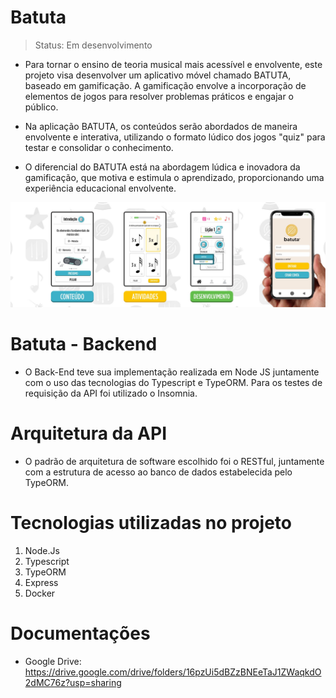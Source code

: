 # Batuta
> Status: Em desenvolvimento

* Para tornar o ensino de teoria musical mais acessível e envolvente, este projeto visa desenvolver um aplicativo móvel chamado BATUTA, baseado em gamificação. A gamificação envolve a incorporação de elementos de jogos para resolver problemas práticos e engajar o público.

* Na aplicação BATUTA, os conteúdos serão abordados de maneira envolvente e interativa, utilizando o formato lúdico dos jogos "quiz" para testar e consolidar o conhecimento. 

* O diferencial do BATUTA está na abordagem lúdica e inovadora da gamificação, que motiva e estimula o aprendizado, proporcionando uma experiência educacional envolvente.

<img src="src/assets/BG2.jpg"> </image>

# Batuta - Backend
* O Back-End teve sua implementação realizada em Node JS juntamente com o uso das tecnologias do Typescript e TypeORM. Para os testes de requisição da API foi utilizado o Insomnia.
  
# Arquitetura da API
* O padrão de arquitetura de software escolhido foi o RESTful, juntamente com a estrutura de acesso ao banco de dados estabelecida pelo TypeORM.
  
# Tecnologias utilizadas no projeto
1. Node.Js
2. Typescript
3. TypeORM
4. Express
5. Docker
   
# Documentações
* Google Drive: https://drive.google.com/drive/folders/16pzUi5dBZzBNEeTaJ1ZWaqkdO2dMC76z?usp=sharing
